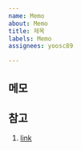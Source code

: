 ```yaml
---
name: Memo
about: Memo
title: 제목
labels: Memo
assignees: yoosc89

---
```


## 메모



## 참고
1. [link](url)
